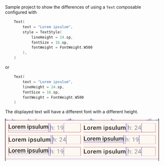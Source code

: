 Sample project to show the differences of using a `Text` composable configured with

```kotlin
    Text(
        text = "Lorem ipsulum",
        style = TextStyle(
            lineHeight = 24.sp,
            fontSize = 16.sp,
            fontWeight = FontWeight.W500
        ),
    )
```
or

```kotlin
    Text(
        text = "Lorem ipsulum",
        lineHeight = 24.sp,
        fontSize = 16.sp,
        fontWeight = FontWeight.W500
    )
```

The displayed text will have a different font with a different height.

![Different Fonts image](images/DifferentFonts.jpg)

